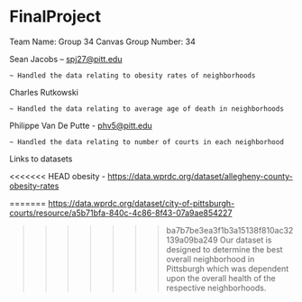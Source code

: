 # FinalProject

Team Name: Group 34
Canvas Group Number: 34

Sean Jacobs – spj27@pitt.edu

	~ Handled the data relating to obesity rates of neighborhoods

Charles Rutkowski

	~ Handled the data relating to average age of death in neighborhoods

Philippe Van De Putte - phv5@pitt.edu

	~ Handled the data relating to number of courts in each neighborhood

Links to datasets

<<<<<<< HEAD
obesity - https://data.wprdc.org/dataset/allegheny-county-obesity-rates

=======
https://data.wprdc.org/dataset/city-of-pittsburgh-courts/resource/a5b71bfa-840c-4c86-8f43-07a9ae854227
>>>>>>> ba7b7be3ea3f1b3a15138f810ac32139a09ba249
Our dataset is designed to determine the best overall neighborhood in Pittsburgh which was dependent upon the overall health of the respective neighborhoods.
